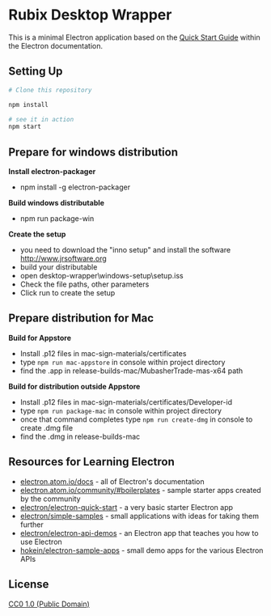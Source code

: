 # Rubix Desktop Wrapper

This is a minimal Electron application based on the [Quick Start Guide](http://electron.atom.io/docs/tutorial/quick-start) within the Electron documentation.


## Setting Up

```bash
# Clone this repository

npm install

# see it in action
npm start
```

## Prepare for windows distribution
**Install electron-packager**
- npm install -g electron-packager

**Build windows distributable**
- npm run package-win

**Create the setup**
- you need to download the "inno setup" and install the software http://www.jrsoftware.org
- build your distributable
- open desktop-wrapper\windows-setup\setup.iss
- Check the file paths, other parameters
- Click run to create the setup

## Prepare distribution for Mac

**Build for Appstore**

- Install .p12 files in mac-sign-materials/certificates
- type `npm run mac-appstore` in console within project directory
- find the .app in release-builds-mac/MubasherTrade-mas-x64 path

**Build for distribution outside Appstore**

- Install .p12 files in mac-sign-materials/certificates/Developer-id
- type `npm run package-mac` in console within project directory
- once that command completes type `npm run create-dmg` in console to create .dmg file
- find the .dmg in release-builds-mac

## Resources for Learning Electron

- [electron.atom.io/docs](http://electron.atom.io/docs) - all of Electron's documentation
- [electron.atom.io/community/#boilerplates](http://electron.atom.io/community/#boilerplates) - sample starter apps created by the community
- [electron/electron-quick-start](https://github.com/electron/electron-quick-start) - a very basic starter Electron app
- [electron/simple-samples](https://github.com/electron/simple-samples) - small applications with ideas for taking them further
- [electron/electron-api-demos](https://github.com/electron/electron-api-demos) - an Electron app that teaches you how to use Electron
- [hokein/electron-sample-apps](https://github.com/hokein/electron-sample-apps) - small demo apps for the various Electron APIs

## License

[CC0 1.0 (Public Domain)](LICENSE.md)
